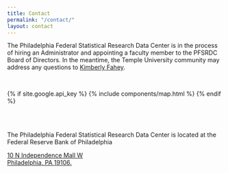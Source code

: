 ```yaml
---
title: Contact
permalink: "/contact/"
layout: contact
---
```


The Philadelphia Federal Statistical Research Data Center is in the process of hiring an Administrator and appointing a faculty member to the PFSRDC Board of Directors. In the meantime, the Temple University community may address any questions to [Kimberly Fahey](mailto:kimberly.fahey@temple.edu).

<br/>

{% if site.google.api_key %}
    {% include components/map.html %}
{% endif %}

<br/><br/>

The Philadelphia Federal Statistical Research Data Center is located at the Federal Reserve Bank of Philadelphia

[10 N Independence Mall W  
Philadelphia, PA 19106.](https://www.google.com/maps/place/10+N+Independence+Mall+W,+Philadelphia,+PA+19106/@39.9535438,-75.1522171,17z/data=!3m1!4b1!4m5!3m4!1s0x89c6c881424707ab:0xe92c44aa6f6ba0af!8m2!3d39.9535438!4d-75.1500284)
